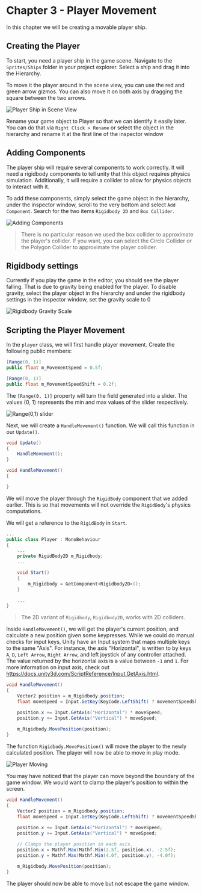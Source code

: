 # Chapter 3 - Player Movement

In this chapter we will be creating a movable player ship.

## Creating the Player

To start, you need a player ship in the game scene. Navigate to the `Sprites/Ships` folder in your project explorer. Select a ship and drag it into the Hierarchy.

To move it the player around in the scene view, you can use the red and green arrow gizmos. You can also move it on both axis by dragging the square between the two arrows.

![Player Ship in Scene View](https://github.com/DarkDestry/Unity-GDG-Workshop/blob/master/Docs/Images/Chapter%203/ShipInScene.png?raw=true)

Rename your game object to Player so that we can identify it easily later. You can do that via `Right Click > Rename` or select the object in the hierarchy and rename it at the first line of the inspector window

## Adding Components

The player ship will require several components to work correctly. It will need a rigidbody components to tell unity that this object requires physics simulation. Additionally, it will require a collider to allow for physics objects to interact with it.

To add these components, simply select the game object in the hierarchy, under the inspector window, scroll to the very bottom and select `Add Component`. Search for the two items `Rigidbody 2D` and `Box Collider`.

![Adding Components](https://github.com/DarkDestry/Unity-GDG-Workshop/blob/master/Docs/Images/Chapter%203/AddComponent.png?raw=true)

> There is no particular reason we used the box collider to approximate the player's collider. If you want, you can select the Circle Collider or the Polygon Collider to approximate the player collider.

## Rigidbody settings

Currently if you play the game in the editor, you should see the player falling. That is due to gravity being enabled for the player. To disable gravity, select the player object in the hierarchy and under the rigidbody settings in the inspector window, set the gravity scale to 0

![Rigidbody Gravity Scale](https://github.com/DarkDestry/Unity-GDG-Workshop/blob/master/Docs/Images/Chapter%203/RigidbodyGravityScale.png?raw=true)

## Scripting the Player Movement

In the `player` class, we will first handle player movement. Create the following public members:

```csharp
[Range(0, 1)]
public float m_MovementSpeed = 0.5f;

[Range(0, 1)]
public float m_MovementSpeedShift = 0.2f;
```
The `[Range(0, 1)]` property will turn the field generated into a slider. The values (0, 1) represents the min and max values of the slider respectively.

![Range(0,1) slider](https://github.com/DarkDestry/Unity-GDG-Workshop/blob/master/Docs/Images/Chapter%203/RangeSlider.png?raw=true)

Next, we will create a `HandleMovement()` function. We will call this function in our `Update()`.

```csharp
void Update()
{
    HandleMovement();
}

void HandleMovement()
{

}
```

We will move the player through the `RigidBody` component that we added earlier. This is so that movements will not override the `RigidBody`'s physics computations.

We will get a reference to the `RigidBody` in `Start`.

```csharp
...
public class Player : MonoBehaviour
{
    ... 
    private RigidBody2D m_Rigidbody;
    ...

    void Start()
    {
        m_Rigidbody = GetComponent<Rigidbody2D>();
    }

    ...
}
```

> The 2D variant of `Rigidbody`, `Rigidbody2D`, works with 2D colliders.

Inside `HandleMovement()`, we will get the player's current position, and calculate a new position given some keypresses. While we could do manual checks for input keys, Unity have an Input system that maps multiple keys to the same "Axis". For instance, the axis "Horizontal", is written to by keys `A`, `D`, `Left Arrow`, `Right Arrow`, and left joystick of any controller attached. The value returned by the horizontal axis is a value between `-1` and `1`. For more information on input axis, check out https://docs.unity3d.com/ScriptReference/Input.GetAxis.html.

```csharp
void HandleMovement()
{
    Vector2 position = m_Rigidbody.position;
    float moveSpeed = Input.GetKey(KeyCode.LeftShift) ? movementSpeedShift : movementSpeed;

    position.x += Input.GetAxis("Horizontal") * moveSpeed;
    position.y += Input.GetAxis("Vertical") * moveSpeed;
    
    m_Rigidbody.MovePosition(position);
}
```

The function `Rigidbody.MovePosition()` will move the player to the newly calculated position. The player will now be able to move in play mode.

![Player Moving](https://github.com/DarkDestry/Unity-GDG-Workshop/blob/master/Docs/Images/Chapter%203/PlayerMoving.gif?raw=true)


You may have noticed that the player can move beyond the boundary of the game window. We would want to clamp the player's position to within the screen.

```csharp
void HandleMovement()
{
    Vector2 position = m_Rigidbody.position;
    float moveSpeed = Input.GetKey(KeyCode.LeftShift) ? movementSpeedShift : movementSpeed;

    position.x += Input.GetAxis("Horizontal") * moveSpeed;
    position.y += Input.GetAxis("Vertical") * moveSpeed;
    
    // Clamps the player position in each axis.
    position.x = Mathf.Max(Mathf.Min(2.5f, position.x), -2.5f);
    position.y = Mathf.Max(Mathf.Min(4.0f, position.y), -4.0f);

    m_Rigidbody.MovePosition(position);
}
```

The player should now be able to move but not escape the game window.




